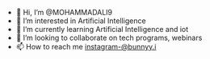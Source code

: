 - 👋 Hi, I’m @MOHAMMADALI9
- 👀 I’m interested in Artificial Intelligence
- 🌱 I’m currently learning Artificial Intelligence and iot
- 💞️ I’m looking to collaborate on tech programs, webinars
- 📫 How to reach me instagram-@bunnyy.i

<!---
MOHAMMADALI9/MOHAMMADALI9 is a ✨ special ✨ repository because its `README.md` (this file) appears on your GitHub profile.
You can click the Preview link to take a look at your changes.
--->
